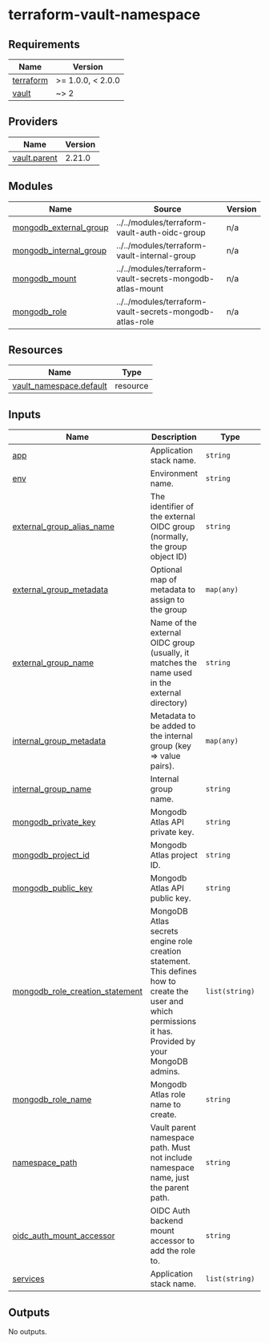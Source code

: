 # terraform-vault-namespace

<!-- BEGINNING OF PRE-COMMIT-TERRAFORM DOCS HOOK -->
## Requirements

| Name | Version |
|------|---------|
| <a name="requirement_terraform"></a> [terraform](#requirement\_terraform) | >= 1.0.0, < 2.0.0 |
| <a name="requirement_vault"></a> [vault](#requirement\_vault) | ~> 2 |

## Providers

| Name | Version |
|------|---------|
| <a name="provider_vault.parent"></a> [vault.parent](#provider\_vault.parent) | 2.21.0 |

## Modules

| Name | Source | Version |
|------|--------|---------|
| <a name="module_mongodb_external_group"></a> [mongodb\_external\_group](#module\_mongodb\_external\_group) | ../../modules/terraform-vault-auth-oidc-group | n/a |
| <a name="module_mongodb_internal_group"></a> [mongodb\_internal\_group](#module\_mongodb\_internal\_group) | ../../modules/terraform-vault-internal-group | n/a |
| <a name="module_mongodb_mount"></a> [mongodb\_mount](#module\_mongodb\_mount) | ../../modules/terraform-vault-secrets-mongodb-atlas-mount | n/a |
| <a name="module_mongodb_role"></a> [mongodb\_role](#module\_mongodb\_role) | ../../modules/terraform-vault-secrets-mongodb-atlas-role | n/a |

## Resources

| Name | Type |
|------|------|
| [vault_namespace.default](https://registry.terraform.io/providers/hashicorp/vault/latest/docs/resources/namespace) | resource |

## Inputs

| Name | Description | Type | Default | Required |
|------|-------------|------|---------|:--------:|
| <a name="input_app"></a> [app](#input\_app) | Application stack name. | `string` | n/a | yes |
| <a name="input_env"></a> [env](#input\_env) | Environment name. | `string` | n/a | yes |
| <a name="input_external_group_alias_name"></a> [external\_group\_alias\_name](#input\_external\_group\_alias\_name) | The identifier of the external OIDC group (normally, the group object ID) | `string` | n/a | yes |
| <a name="input_external_group_metadata"></a> [external\_group\_metadata](#input\_external\_group\_metadata) | Optional map of metadata to assign to the group | `map(any)` | `{}` | no |
| <a name="input_external_group_name"></a> [external\_group\_name](#input\_external\_group\_name) | Name of the external OIDC group (usually, it matches the name used in the external directory) | `string` | n/a | yes |
| <a name="input_internal_group_metadata"></a> [internal\_group\_metadata](#input\_internal\_group\_metadata) | Metadata to be added to the internal group (key => value pairs). | `map(any)` | `{}` | no |
| <a name="input_internal_group_name"></a> [internal\_group\_name](#input\_internal\_group\_name) | Internal group name. | `string` | n/a | yes |
| <a name="input_mongodb_private_key"></a> [mongodb\_private\_key](#input\_mongodb\_private\_key) | Mongodb Atlas API private key. | `string` | n/a | yes |
| <a name="input_mongodb_project_id"></a> [mongodb\_project\_id](#input\_mongodb\_project\_id) | Mongodb Atlas project ID. | `string` | n/a | yes |
| <a name="input_mongodb_public_key"></a> [mongodb\_public\_key](#input\_mongodb\_public\_key) | Mongodb Atlas API public key. | `string` | n/a | yes |
| <a name="input_mongodb_role_creation_statement"></a> [mongodb\_role\_creation\_statement](#input\_mongodb\_role\_creation\_statement) | MongoDB Atlas secrets engine role creation statement. This defines how to create the user and which permissions it has. Provided by your MongoDB admins. | `list(string)` | n/a | yes |
| <a name="input_mongodb_role_name"></a> [mongodb\_role\_name](#input\_mongodb\_role\_name) | Mongodb Atlas role name to create. | `string` | `"mongodb"` | no |
| <a name="input_namespace_path"></a> [namespace\_path](#input\_namespace\_path) | Vault parent namespace path. Must not include namespace name, just the parent path. | `string` | n/a | yes |
| <a name="input_oidc_auth_mount_accessor"></a> [oidc\_auth\_mount\_accessor](#input\_oidc\_auth\_mount\_accessor) | OIDC Auth backend mount accessor to add the role to. | `string` | n/a | yes |
| <a name="input_services"></a> [services](#input\_services) | Application stack name. | `list(string)` | n/a | yes |

## Outputs

No outputs.
<!-- END OF PRE-COMMIT-TERRAFORM DOCS HOOK -->